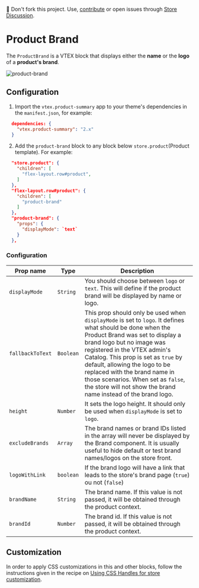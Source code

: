 📢 Don't fork this project. Use, [contribute](https://github.com/vtex-apps/awesome-io#contributing) or open issues through [Store Discussion](https://github.com/vtex-apps/store-discussion).

# Product Brand

The `ProductBrand` is a VTEX block that displays either the **name** or the **logo** of a **product's brand**.

![product-brand](https://user-images.githubusercontent.com/52087100/70259346-bb081f80-176c-11ea-84db-5785c45829ce.png)


## Configuration

1. Import the `vtex.product-summary` app to your theme's dependencies in the `manifest.json`, for example:

```json
  dependencies: {
    "vtex.product-summary": "2.x"
  }
```

2. Add the `product-brand` block to any block below `store.product`(Product template). For example:


```json
  "store.product": {
    "children": [
      "flex-layout.row#product",
    ]
  },
  "flex-layout.row#product": {
    "children": [
      "product-brand"
    ]
  },
  "product-brand": {
    "props": {
      "displayMode": `text`
    }
  },
```


### Configuration

| Prop name | Type | Description |
| --- | --- | --- |
| `displayMode` | `String` | You should choose between `logo` or `text`. This will define if the product brand will be displayed by name or logo. |
| `fallbackToText` | `Boolean` |  This prop should only be used when `displayMode` is set to `logo`. It defines what should be done when the Product Brand was set to display a brand logo but no image was registered in the VTEX admin's Catalog. This prop is set as `true` by default, allowing the logo to be replaced with the brand name in those scenarios. When set as `false`, the store will not show the brand name instead of the brand logo. |
| `height` | `Number` | It sets the logo height. It should only be used when `displayMode` is set to `logo`. |
| `excludeBrands` | `Array` | The brand names or brand IDs listed in the array will never be displayed by the Brand component. It is usually useful to hide default or test brand names/logos on the store front. |
| `logoWithLink` | `boolean` | If the brand logo will have a link that leads to the store's brand page (`true`) ou not (`false`) |
| `brandName` | `String` | The brand name. If this value is not passed, it will be obtained through the product context. |
| `brandId` | `Number` | The brand id. If this value is not passed, it will be obtained through the product context. |

## Customization 

In order to apply CSS customizations in this and other blocks, follow the instructions given in the recipe on [Using CSS Handles for store customization](https://vtex.io/docs/recipes/style/using-css-handles-for-store-customization).
